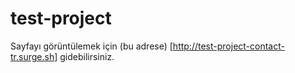 # test-project

Sayfayı görüntülemek için (bu adrese) [http://test-project-contact-tr.surge.sh] gidebilirsiniz.
